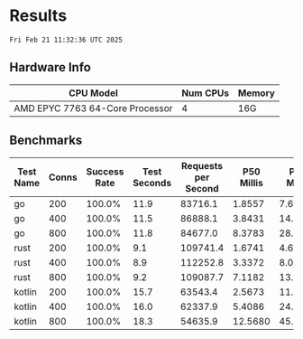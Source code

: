 # Results
`Fri Feb 21 11:32:36 UTC 2025`
## Hardware Info
| CPU Model | Num CPUs | Memory |
| --------- | -------- | ------ |
| AMD EPYC 7763 64-Core Processor | 4 | 16G |

## Benchmarks
| Test Name | Conns | Success Rate | Test Seconds | Requests per Second | P50 Millis | P99 Millis | P99.9 Millis | API Memory MB | API CPU Time | API Threads |
| --------- | ----- | ------------ | ------------ | ------------------- | ---------- | ---------- | ------------ | ------------- | ------------ | ----------- |
| go | 200 | 100.0% | 11.9 | 83716.1 | 1.8557 | 7.6448 | 10.7261 | 17.9 | 00:00:27 | 10 |
| go | 400 | 100.0% | 11.5 | 86888.1 | 3.8431 | 14.0943 | 19.6299 | 23.2 | 00:00:27 | 11 |
| go | 800 | 100.0% | 11.8 | 84677.0 | 8.3783 | 28.4222 | 41.1490 | 37.0 | 00:00:27 | 10 |
| rust | 200 | 100.0% | 9.1 | 109741.4 | 1.6741 | 4.6587 | 6.3028 | 9.1 | 00:00:18 | 5 |
| rust | 400 | 100.0% | 8.9 | 112252.8 | 3.3372 | 8.0857 | 10.9461 | 14.1 | 00:00:17 | 5 |
| rust | 800 | 100.0% | 9.2 | 109087.7 | 7.1182 | 13.6574 | 19.7224 | 23.3 | 00:00:18 | 5 |
| kotlin | 200 | 100.0% | 15.7 | 63543.4 | 2.5673 | 11.9372 | 35.1259 | 409.2 | 00:00:42 | 32 |
| kotlin | 400 | 100.0% | 16.0 | 62337.9 | 5.4086 | 24.1057 | 76.2452 | 605.5 | 00:00:44 | 32 |
| kotlin | 800 | 100.0% | 18.3 | 54635.9 | 12.5680 | 45.8741 | 170.2136 | 885.1 | 00:00:51 | 33 |
